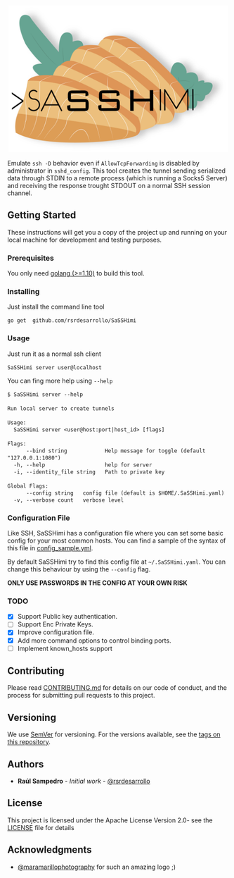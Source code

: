 <p align="center">
    <img width=500 src="logo_full.png?raw=true">
</p>

Emulate `ssh -D` behavior even if `AllowTcpForwarding` is disabled by administrator in `sshd_config`. This tool creates 
the tunnel sending serialized data through STDIN to a remote process (which is running a Socks5 Server) and receiving
the response trought STDOUT on a normal SSH session channel.

## Getting Started

These instructions will get you a copy of the project up and running on your local machine for development and testing 
purposes.

### Prerequisites

You only need [golang (>=1.10)](https://golang.org/dl/) to build this tool.

### Installing

Just install the command line tool

```
go get  github.com/rsrdesarrollo/SaSSHimi
```

### Usage

Just run it as a normal ssh client

```
SaSSHimi server user@localhost
```

You can fing more help using `--help`

```
$ SaSSHimi server --help

Run local server to create tunnels

Usage:
  SaSSHimi server <user@host:port|host_id> [flags]

Flags:
      --bind string            Help message for toggle (default "127.0.0.1:1080")
  -h, --help                   help for server
  -i, --identity_file string   Path to private key

Global Flags:
      --config string   config file (default is $HOME/.SaSSHimi.yaml)
  -v, --verbose count   verbose level
```

### Configuration File

Like SSH, SaSSHimi has a configuration file where you can set some basic config for your most common hosts.
You can find a sample of the syntax of this file in [config_sample.yml](config_sample.yml).

By default SaSSHimi try to find this config file at `~/.SaSSHimi.yaml`. You can change this behaviour by using the 
`--config` flag.

**ONLY USE PASSWORDS IN THE CONFIG AT YOUR OWN RISK**

### TODO

- [x] Support Public key authentication.
- [ ] Support Enc Private Keys.
- [x] Improve configuration file.
- [x] Add more command options to control binding ports.
- [ ] Implement known_hosts support

## Contributing

Please read [CONTRIBUTING.md](CONTRIBUTING.md) for details on our code of 
conduct, and the process for submitting pull requests to this project.

## Versioning

We use [SemVer](http://semver.org/) for versioning. For the versions available, see the 
[tags on this repository](https://github.com/rsrdesarrollo/SaSSHimi/tags).

## Authors

* **Raúl Sampedro** - *Initial work* - [@rsrdesarrollo](https://github.com/rsrdesarrollo)

## License

This project is licensed under the Apache License Version 2.0- see the [LICENSE](LICENSE) file for details

## Acknowledgments

-  [@maramarillophotography](https://www.instagram.com/maramarillophotography/) for such an amazing logo ;)